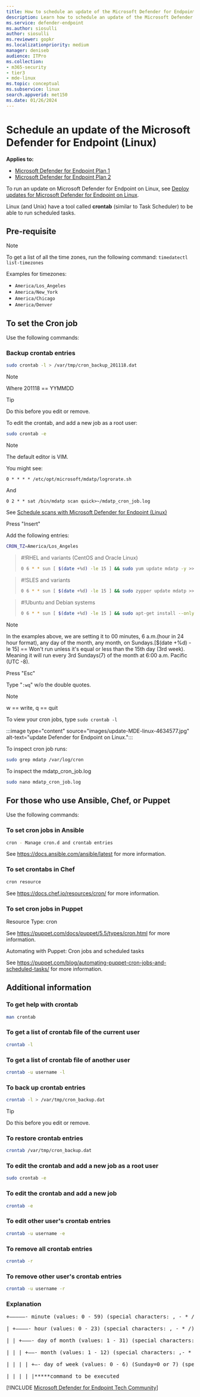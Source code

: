 ```yaml
---
title: How to schedule an update of the Microsoft Defender for Endpoint (Linux)
description: Learn how to schedule an update of the Microsoft Defender for Endpoint (Linux) to better protect your organization's assets.
ms.service: defender-endpoint
ms.author: siosulli
author: siosulli
ms.reviewer: gopkr
ms.localizationpriority: medium
manager: deniseb
audience: ITPro
ms.collection: 
- m365-security
- tier3
- mde-linux
ms.topic: conceptual
ms.subservice: linux
search.appverid: met150
ms.date: 01/26/2024
---
```


# Schedule an update of the Microsoft Defender for Endpoint (Linux)

**Applies to:**

- [Microsoft Defender for Endpoint Plan 1](https://go.microsoft.com/fwlink/p/?linkid=2154037)
- [Microsoft Defender for Endpoint Plan 2](https://go.microsoft.com/fwlink/p/?linkid=2154037)

To run an update on Microsoft Defender for Endpoint on Linux, see [Deploy updates for Microsoft Defender for Endpoint on Linux](/microsoft-365/security/defender-endpoint/linux-updates).

Linux (and Unix) have a tool called **crontab** (similar to Task Scheduler) to be able to run scheduled tasks.

## Pre-requisite

> [!NOTE]
> To get a list of all the time zones, run the following command:
> `timedatectl list-timezones`
>
> Examples for timezones:
>
> - `America/Los_Angeles`
> - `America/New_York`
> - `America/Chicago`
> - `America/Denver`

## To set the Cron job

Use the following commands:

### Backup crontab entries

```bash
sudo crontab -l > /var/tmp/cron_backup_201118.dat
```

> [!NOTE]
> Where 201118 == YYMMDD

> [!TIP]
> Do this before you edit or remove.

To edit the crontab, and add a new job as a root user:

```bash
sudo crontab -e
```

> [!NOTE]
> The default editor is VIM.

You might see:

```output
0 * * * * /etc/opt/microsoft/mdatp/logrorate.sh
```

And

```output
0 2 * * sat /bin/mdatp scan quick>~/mdatp_cron_job.log
```

See [Schedule scans with Microsoft Defender for Endpoint (Linux)](linux-schedule-scan-mde.md)

Press "Insert"

Add the following entries:

```bash
CRON_TZ=America/Los_Angeles
```

> #!RHEL and variants (CentOS and Oracle Linux)
>
> ```bash
> 0 6 * * sun [ $(date +%d) -le 15 ] && sudo yum update mdatp -y >> ~/mdatp_cron_job.log
> ```

> #!SLES and variants
>
> ```bash
> 0 6 * * sun [ $(date +%d) -le 15 ] && sudo zypper update mdatp >> ~/mdatp_cron_job.log
> ```

> #!Ubuntu and Debian systems
>
> ```bash
> 0 6 * * sun [ $(date +%d) -le 15 ] && sudo apt-get install --only-upgrade mdatp >> ~/mdatp_cron_job.log
> ```

> [!NOTE]
> In the examples above, we are setting it to 00 minutes, 6 a.m.(hour in 24 hour format), any day of the month, any month, on Sundays.[$(date +\%d) -le 15] == Won't run unless it's equal or less than the 15th day (3rd week). Meaning it will run every 3rd Sundays(7) of the month at 6:00 a.m. Pacific (UTC -8).

Press "Esc"

Type "`:wq`" w/o the double quotes.

> [!NOTE]
> w == write, q == quit

To view your cron jobs, type `sudo crontab -l`

:::image type="content" source="images/update-MDE-linux-4634577.jpg" alt-text="update Defender for Endpoint on Linux.":::

To inspect cron job runs:

```bash
sudo grep mdatp /var/log/cron
```

To inspect the mdatp_cron_job.log

```bash
sudo nano mdatp_cron_job.log
```

## For those who use Ansible, Chef, or Puppet

Use the following commands:

### To set cron jobs in Ansible

```bash
cron - Manage cron.d and crontab entries
```

See <https://docs.ansible.com/ansible/latest> for more information.

### To set crontabs in Chef

```bash
cron resource
```

See <https://docs.chef.io/resources/cron/> for more information.

### To set cron jobs in Puppet

Resource Type: cron

See <https://puppet.com/docs/puppet/5.5/types/cron.html> for more information.

Automating with Puppet: Cron jobs and scheduled tasks

See <https://puppet.com/blog/automating-puppet-cron-jobs-and-scheduled-tasks/> for more information.

## Additional information

### To get help with crontab

```bash
man crontab
```

### To get a list of crontab file of the current user

```bash
crontab -l
```

### To get a list of crontab file of another user

```bash
crontab -u username -l
```

### To back up crontab entries

```bash
crontab -l > /var/tmp/cron_backup.dat
```

> [!TIP]
> Do this before you edit or remove.

### To restore crontab entries

```bash
crontab /var/tmp/cron_backup.dat
```

### To edit the crontab and add a new job as a root user

```bash
sudo crontab -e
```

### To edit the crontab and add a new job

```bash
crontab -e
```

### To edit other user's crontab entries

```bash
crontab -u username -e
```

### To remove all crontab entries

```bash
crontab -r
```

### To remove other user's crontab entries

```bash
crontab -u username -r
```

### Explanation

<pre>
+—————- minute (values: 0 - 59) (special characters: , - * /)  <br>
| +————- hour (values: 0 - 23) (special characters: , - * /) <br>
| | +———- day of month (values: 1 - 31) (special characters: , - * / L W C)  <br>
| | | +——- month (values: 1 - 12) (special characters: ,- * / )  <br>
| | | | +—- day of week (values: 0 - 6) (Sunday=0 or 7) (special characters: , - * / L W C) <br>
| | | | |*****command to be executed
</pre>
[!INCLUDE [Microsoft Defender for Endpoint Tech Community](../includes/defender-mde-techcommunity.md)]
